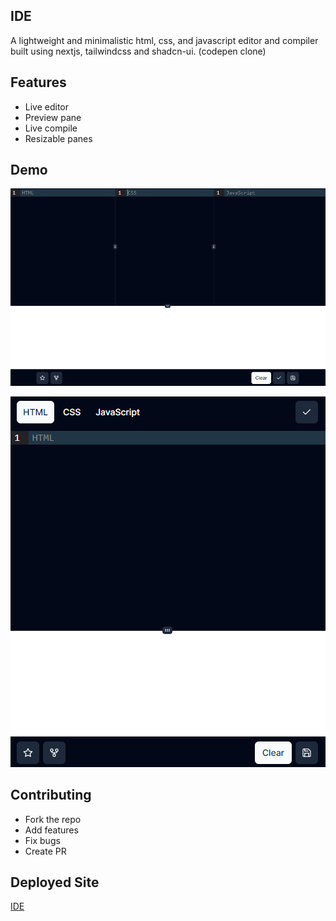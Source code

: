 ## IDE

A lightweight and minimalistic html, css, and javascript editor and compiler built using nextjs, tailwindcss and shadcn-ui. (codepen clone)

## Features

- Live editor
- Preview pane
- Live compile
- Resizable panes

## Demo

![non-code](/public/pc-demo.png)

![non-code](/public/mobile-demo.png)

## Contributing

- Fork the repo
- Add features
- Fix bugs
- Create PR

## Deployed Site

[IDE](https://i-de.vercel.app/)